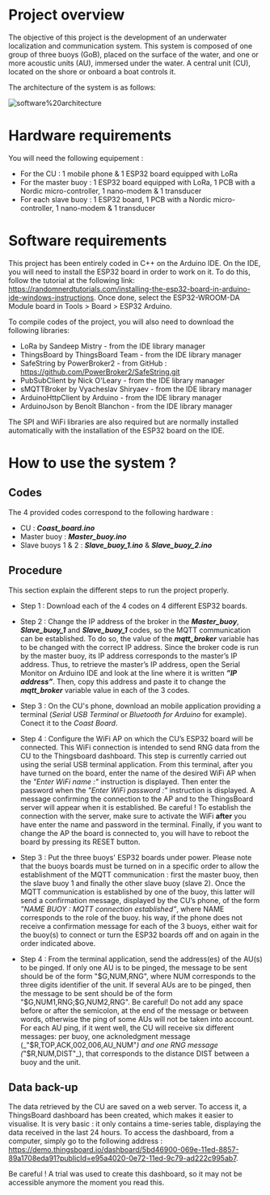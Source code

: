 # Project overview

The objective of this project is the development of an underwater localization and communication system. This system is composed of one
group of three buoys (GoB), placed on the surface of the water, and one or more acoustic units (AU), immersed under the water. A central unit (CU),  
located on the shore or onboard a boat controls it.
    
The architecture of the system is as follows: 

![software%20architecture](https://user-images.githubusercontent.com/60877425/182219691-0d513336-d02f-46c3-8320-1a90ee0f3431.png)


# Hardware requirements

You will need the following equipement :

* For the CU : 1 mobile phone & 1 ESP32 board equipped with LoRa
* For the master buoy : 1 ESP32 board equipped with LoRa, 1 PCB with a Nordic micro-controller, 1 nano-modem & 1 transducer
* For each slave buoy : 1 ESP32 board, 1 PCB with a Nordic micro-controller, 1 nano-modem & 1 transducer


# Software requirements

This project has been entirely coded in C++ on the Arduino IDE. On the IDE, you will need to install the ESP32 board in order to work on it. To do this, follow the tutorial at the following link: https://randomnerdtutorials.com/installing-the-esp32-board-in-arduino-ide-windows-instructions. Once done, select the ESP32-WROOM-DA Module board in Tools > Board > ESP32 Arduino.

To compile codes of the project, you will also need to download the following libraries:

* LoRa by Sandeep Mistry - from the IDE library manager
* ThingsBoard by ThingsBoard Team - from the IDE library manager
* SafeString by PowerBroker2 - from GitHub : https://github.com/PowerBroker2/SafeString.git
* PubSubClient by Nick O'Leary - from the IDE library manager
* sMQTTBroker by Vyacheslav Shiryaev - from the IDE library manager
* ArduinoHttpClient by Arduino - from the IDE library manager
* ArduinoJson by Benoît Blanchon - from the IDE library manager

The SPI and WiFi libraries are also required but are normally installed automatically with the installation of the ESP32 board on the IDE.


# How to use the system ?

## Codes

The 4 provided codes correspond to the following hardware :

* CU : ___Coast_board.ino___
* Master buoy : ___Master_buoy.ino___
* Slave buoys 1 & 2 : ___Slave_buoy_1.ino___ & ___Slave_buoy_2.ino___


## Procedure

This section explain the different steps to run the project properly. 

* Step 1 : Download each of the 4 codes on 4 different ESP32 boards.

* Step 2 : Change the IP address of the broker in the ___Master_buoy___, ___Slave_buoy_1___ and ___Slave_buoy_1___ codes, so the MQTT communication can be established. To do so, the value of the ___mqtt_broker___ variable has to be changed with the correct IP address. Since the broker code is run by the master buoy, its IP address corresponds to the master’s IP address. Thus, to retrieve the master’s IP address, open the Serial Monitor on Arduino IDE and look at the line where it is written ___”IP address”___. Then, copy this address and paste it to change the ___mqtt_broker___ variable value in each of the 3 codes.

* Step 3 : On the CU's phone, download an mobile application providing a terminal (_Serial USB Terminal_ or _Bluetooth for Arduino_ for example). Conect it to the _Coast Board_.

* Step 4 : Configure the WiFi AP on which the CU’s ESP32 board will be connected. This WiFi connection is intended to send RNG data from the CU to the Thingsboard dashboard. This step is currently carried out using the serial USB terminal application. From this terminal, after
you have turned on the board, enter the name of the desired WiFi AP when the _"Enter WiFi name :"_ instruction is displayed. Then enter the password when the _"Enter WiFi password :"_ instruction is displayed. A message confirming the connection to the AP and to the ThingsBoard server will appear when it is established. Be careful ! To establish the connection with the server, make sure to activate the WiFi __after__ you have enter the name and password in the terminal. Finally, if you want to change the AP the board is connected to, you will have to reboot the board by pressing its RESET button.

* Step 3 : Put the three buoys' ESP32 boards under power. Please note that the buoys boards must be turned on in a specific order to allow the establishment of the MQTT communication : first the master buoy, then the slave buoy 1 and finally the other slave buoy (slave 2).  Once the MQTT communication is established by one of the buoy, this latter will send a confirmation message, displayed by the CU’s phone, of the form _”NAME BUOY : MQTT
connection established”_, where NAME corresponds to the role of the buoy. his way, if the phone does not receive a confirmation message for each of the 3 buoys, either wait for the buoy(s) to connect or turn the ESP32 boards off and on again in the order indicated above.

* Step 4 : From the terminal application, send the address(es) of the AU(s) to be pinged. If only one AU is to be pinged, the message to be sent should be of the form "$G,NUM,RNG", where NUM corresponds to the three digits identifier of the unit. If several AUs are to be pinged, then the message to be sent should be of the form "$G,NUM1,RNG;$G,NUM2,RNG". Be careful! Do not add any space before or after the semicolon,  at the end of the message or between words, otherwise the ping of some AUs will not be taken into account. For each AU ping, if it went well, the CU will receive six different messages: per buoy, one acknoledgment message (_"$R,TOP,ACK,002,006,AU_NUM"_) and one RNG message (_"$R,NUM,DIST"_), that corresponds to the distance DIST between a buoy
and the unit. 


## Data back-up

The data retrieved by the CU are saved on a web server. To access it, a ThingsBoard dashboard has
been created, which makes it easier to visualise. It is very basic : it only contains a time-series table, displaying the data received in the last 24 hours. To access the dashboard, from a computer, simply go to the following address : https://demo.thingsboard.io/dashboard/5bd46900-069e-11ed-8857-89a1708eda91?publicId=e95a4020-0e72-11ed-9c79-ad222c995ab7.

Be careful ! A trial was used to create this dashboard, so it may not be accessible anymore the moment you read this.

